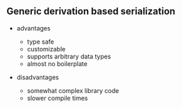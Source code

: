 ## Generic derivation based serialization

- advantages
    * type safe
    * customizable
    * supports arbitrary data types
    * almost no boilerplate

- disadvantages
    * somewhat complex library code
    * slower compile times